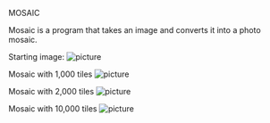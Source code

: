 MOSAIC

Mosaic is a program that takes an image and converts it into a photo mosaic.

Starting image:
![picture](https://cloud.githubusercontent.com/assets/1471917/19137134/ad9df3e0-8b3f-11e6-832a-cce33f762927.jpg)

Mosaic with 1,000 tiles
![picture](https://cloud.githubusercontent.com/assets/1471917/19137135/ad9e3670-8b3f-11e6-8a39-9b7daecf18ce.jpg)

Mosaic with 2,000 tiles
![picture](https://cloud.githubusercontent.com/assets/1471917/19137136/ada0b68e-8b3f-11e6-804b-041478f07431.jpg)

Mosaic with 10,000 tiles
![picture](https://cloud.githubusercontent.com/assets/1471917/19137133/ad9de90e-8b3f-11e6-92fa-71822e23d84c.jpg)